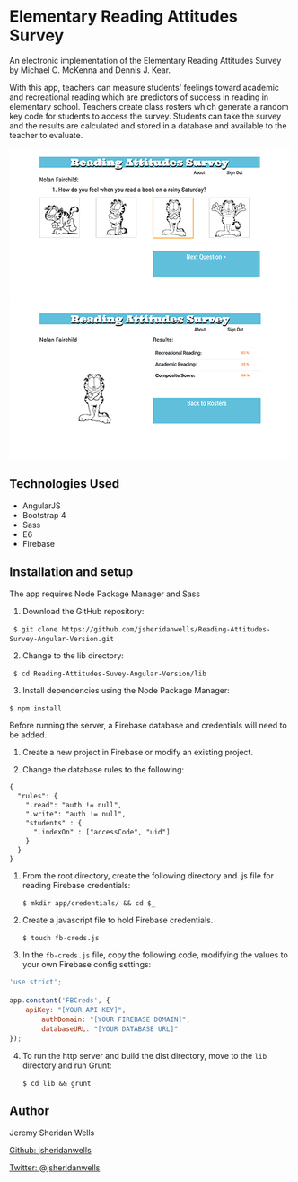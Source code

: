 # Elementary Reading Attitudes Survey

An electronic implementation of the Elementary Reading Attitudes Survey by Michael C. McKenna and Dennis J. Kear.

With this app, teachers can measure students' feelings toward academic and recreational reading which are predictors of
success in reading in elementary school. Teachers create class rosters which generate a random key code for students to 
access the survey. Students can take the survey and the results are calculated and stored in a database and available
to the teacher to evaluate.

<img src="documentation/reading-4.png" width="500" />
<img src="documentation/reading-3.png" width="500" />

## Technologies Used

* AngularJS
* Bootstrap 4
* Sass
* E6
* Firebase

## Installation and setup

The app requires Node Package Manager and Sass

1. Download the GitHub repository:

``` $ git clone https://github.com/jsheridanwells/Reading-Attitudes-Survey-Angular-Version.git```

2. Change to the lib directory:

``` $ cd Reading-Attitudes-Suvey-Angular-Version/lib```

3. Install dependencies using the Node Package Manager:

``` $ npm install ```

Before running the server, a Firebase database and credentials will need to be added.

1. Create a new project in Firebase or modify an existing project.

2. Change the database rules to the following:

```
{
  "rules": {
    ".read": "auth != null",
    ".write": "auth != null",
    "students" : {
      ".indexOn" : ["accessCode", "uid"]
    }
  }
}
```

1.  From the root directory, create the following directory and .js file for reading Firebase credentials:

	`$ mkdir app/credentials/ && cd $_`

2. Create a javascript file to hold Firebase credentials.

	`$ touch fb-creds.js`

3. In the `fb-creds.js` file, copy the following code, modifying the values to your own Firebase config settings:

```javascript
'use strict';

app.constant('FBCreds', {
	apiKey: "[YOUR API KEY]",
        authDomain: "[YOUR FIREBASE DOMAIN]",
        databaseURL: "[YOUR DATABASE URL]"
});

```

4. To run the http server and build the dist directory, move to the `lib` directory and run Grunt:

	`$ cd lib && grunt`

## Author
  Jeremy Sheridan Wells

  [Github: jsheridanwells](http://www.github.com/jsheridanwells)

  [Twitter: @jsheridanwells](http://twitter.com/jsheridanwells)
